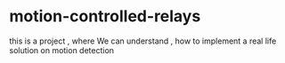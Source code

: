 # motion-controlled-relays
this is a project , where We can understand , how to implement a real life solution on motion detection
